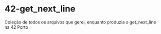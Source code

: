 # 42-get_next_line
Coleção de todos os arquivos que gerei, enquanto produzia o get_next_line na 42 Porto
